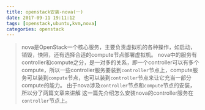 ```yaml
---
title: openstack安装-nova(一)
date: 2017-09-11 19:11:12
tags: [openstack,ubuntu,kvm,nova]
categories: openstack
---
```

> nova是OpenStack一个核心服务，主要负责虚拟机的各种操作，如启动，销毁，快照，还有选择合适的compute节点部署虚拟机。
> nova中的服务有controller和compute之分，是一对多的关系，即一个controller可以有多个compute，所以一些controller服务要装到`controller`节点上，compute服务可以装到`compute`节点，也可以装到`controller`节点来让它充当一部分compute的能力。
> 由于nova涉及`controller`节点和`compute`节点的安装，所以分了两篇文章来讲解
> 这一篇先介绍怎么安装nova的controller服务在`controller`节点上。

